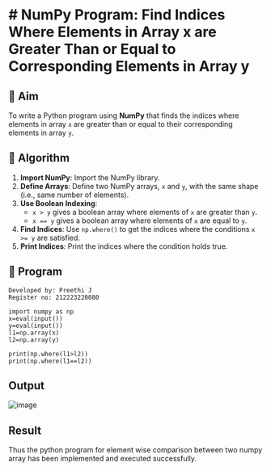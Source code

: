 # # NumPy Program: Find Indices Where Elements in Array x are Greater Than or Equal to Corresponding Elements in Array y

## 🎯 Aim
To write a Python program using **NumPy** that finds the indices where elements in array `x` are greater than or equal to their corresponding elements in array `y`.

## 🧠 Algorithm
1. **Import NumPy**: Import the NumPy library.
2. **Define Arrays**: Define two NumPy arrays, `x` and `y`, with the same shape (i.e., same number of elements).
3. **Use Boolean Indexing**: 
   - `x > y` gives a boolean array where elements of `x` are greater than `y`.
   - `x == y` gives a boolean array where elements of `x` are equal to `y`.
4. **Find Indices**: Use `np.where()` to get the indices where the conditions `x >= y` are satisfied.
5. **Print Indices**: Print the indices where the condition holds true.

## 🧾 Program
```
Developed by: Preethi J
Register no: 212223220080
```
```
import numpy as np
x=eval(input())
y=eval(input())
l1=np.array(x)
l2=np.array(y) 
     
print(np.where(l1>l2)) 
print(np.where(l1==l2)) 

```

## Output
![image](https://github.com/user-attachments/assets/98c3d5d4-6d4e-421b-9168-4b790c47deb1)


## Result
Thus the python program for element wise comparison between two numpy array has been implemented and executed successfully. 
